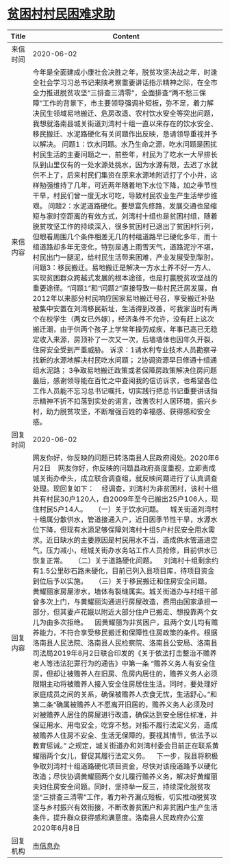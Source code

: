 # <a href="http://www.shangluo.gov.cn/zmhd/ldxxxx.jsp?urltype=leadermail.LeaderMailContentUrl&wbtreeid=1112&leadermailid=5950">贫困村村民困难求助</a>
| Title |                                                                                                                                                                                                                                                                                                                                                                                                                                                                                                                             Content                                                                                                                                                                                                                                                                                                                                                                                                                                                                                                                              |
|:-----:|------------------------------------------------------------------------------------------------------------------------------------------------------------------------------------------------------------------------------------------------------------------------------------------------------------------------------------------------------------------------------------------------------------------------------------------------------------------------------------------------------------------------------------------------------------------------------------------------------------------------------------------------------------------------------------------------------------------------------------------------------------------------------------------------------------------------------------------------------------------------------------------------------------------------------------------------------------------------------------------------------------------------------------------------------------------|
| 来信时间  | 2020-06-02                                                                                                                                                                                                                                                                                                                                                                                                                                                                                                                                                                                                                                                                                                                                                                                                                                                                                                                                                                                                                                                       |
| 来信内容  | 今年是全面建成小康社会决胜之年，脱贫攻坚决战之年，时逢全社会学习习总书记来陕考察重要讲话指示精神之际，在全市全力推进脱贫攻坚“三排查三清零”，全面排查“两不愁三保障”工作的背景下，市主要领导强调补短板，弥不足，着力解决民生领域易地搬迁、危房改造、农村饮水安全等突出问题，我想就洛南县城关街道刘湾村十组一直以来存在的饮水安全、移民搬迁、水泥路硬化有关问题作出反映，恳请领导重视并予以解决。 问题1：饮水问题。水乃生命之源，吃水问题是困扰村民生活的主要问题之一，前些年，村民为了吃水一大早排长队到山里仅有的一处水源处挑水，因为水源有限，去迟了水就供不上了，后来村民们集资在原来水源地附近打了个小井，这样勉强维持了几年，可近两年随着地下水位下降，加之季节性干旱，村民们曾一度无水可吃，导致村民农业生产生活举步维艰。 问题2：水泥道路硬化。要想富先修路，发展交通也是缩短与家时空距离的有效方式，刘湾村十组也是贫困村组，随着脱贫攻坚工作的持续深入，很多贫困村已退出了贫困村行列，但眼看周围几个条件相差无几的村组道路早已硬化多年，而十组道路却多年无变化，特别是遇上雨雪天气，道路泥泞不堪，村民出门一腿泥，给村民生活带来困难，产业发展受到掣肘。 问题3：移民搬迁。易地搬迁是解决一方水土养不好一方人、实现贫困群众跨越式发展的根本途径，也是打赢脱贫攻坚战的重要途径。“问题1”和“问题2”直接导致一些村民迁居发展，自2012年以来部分村民响应国家易地搬迁号召，享受搬迁补贴被集中安置在刘湾移民新址，生活得到改善，可我家当时有两个在校学生（两女已外嫁），经济条件不允许，没有赶上这次搬迁潮，由于供两个孩子上学常年操劳成疾，年事已高已无稳定收入来源，房顶补了一次又一次，后墙墙体也因年久开裂，住房安全受到严重威胁。 诉求：1请水利专业技术人员勘察寻找新的水源地解决村民吃水问题； 2协调资源早日修通十组通组水泥路； 3争取易地搬迁政策或者保障房政策解决住房问题 最后，感谢领导能在百忙之中查阅我的信访诉求，也希望各位工作人员能不忘习总书记嘱托，切实践行把总书记重要讲话指示精神不折不扣落到实处的诺言，改善农村人居环境，振兴乡村，助力脱贫攻坚，不断增强百姓的幸福感、获得感和安全感。                                                                                               |
| 回复时间  | 2020-06-02                                                                                                                                                                                                                                                                                                                                                                                                                                                                                                                                                                                                                                                                                                                                                                                                                                                                                                                                                                                                                                                       |
| 回复内容  | 网友你好，你反映的问题已转洛南县人民政府阅处。2020年6月2日    网友你好，你反映的问题县政府高度重视，立即责成城关街办牵头，成立联合调查组，就反映问题进行了认真调查处理。现回复如下：    经调查，刘湾村为非贫困村，该村十组共有村民30户120人，自2009年至今已搬出25户106人，现住村民5户14人。    （一）关于饮水问题。    城关街道刘湾村十组属分散供水，管道接通入户，近日因季节性干旱，水源水位下降，但现有水源足够保障刘湾村十组5户村民安全用水需求。近日缺水的主要原因是村民用水不当，造成供水管道进空气，压力减小，经城关街办水务站工作人员抢修，目前供水已恢复正常。    （二）关于道路硬化问题。    刘湾村十组剩余约有1.5公里砂石路未硬化，目前已列入县项目库，待项目资金到位后予以实施。    （三）关于移民搬迁和住房安全问题。    黄耀丽家房屋渗水，墙体有裂缝属实。城关街道办与村组干部曾多次上门，与黄耀丽沟通进行房屋改造，费用由国家承担一部分，但其妻卢花娥以附近大部分住户已搬走、想投靠两个女儿为由多次拒绝。    因黄耀丽为非贫困户，且两个女儿均有赡养能力，不符合享受移民搬迁和保障性住房政策的条件。根据洛南县人民法院、洛南县人民检察院、洛南县公安局、洛南县司法局2019年8月2日联合印发的《关于依法打击整治不赡养老人等违法犯罪行为的通告》中第一条 “赡养义务人有安全住房，但却让被赡养人在旧房、危房内居住的，赡养义务人必须限期主动将被赡养人接入安全住房居住生活。同时，要处理好家庭成员之间的关系，确保被赡养人衣食无忧，生活舒心。”和第二条“确属被赡养人不愿离开旧居的，赡养义务人必须及时对被赡养人居住的房屋进行改造，确保达到安全居住标准，并保证用水、用电安全，吃穿不愁。对拒不履行法定义务，造成被赡养人住房不安全、生活无保障的，要视其情节，依法予以教育惩诫。” 之规定，城关街道办和刘湾村委会目前正在联系黄耀丽两个女儿，督促其履行法定义务。    下一步，我县将积极争取刘湾村十组道路硬化项目资金，尽快对该段道路予以硬化改造；尽快协调黄耀丽两个女儿履行赡养义务，解决好黄耀丽夫妇住房安全问题。同时，坚持举一反三，持续深化脱贫攻坚“三排查三清零”工作，着力补齐漏点短板，切实推动脱贫攻坚与乡村振兴有效衔接，不断改善贫困户和非贫困户生产生活条件，提升群众获得感和满意度。洛南县人民政府办公室2020年6月8日 |
| 回复机构  | <a href="../../categories/agencies/市信息办.md">市信息办</a>                                                                                                                                                                                                                                                                                                                                                                                                                                                                                                                                                                                                                                                                                                                                                                                                                                                                                                                                                                                                             |